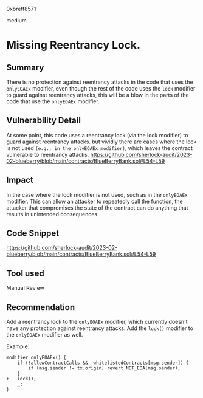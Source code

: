 0xbrett8571

medium

# Missing Reentrancy Lock.

## Summary
There is no protection against reentrancy attacks in the code that uses the `onlyEOAEx` modifier, even though the rest of the code uses the `lock` modifier to guard against reentrancy attacks, this will be a blow in the parts of the code that use the `onlyEOAEx` modifier.

## Vulnerability Detail
At some point, this code uses a reentrancy lock (via the lock modifier) to guard against reentrancy attacks. but vividly there are cases where the lock is not used `(e.g., in the onlyEOAEx modifier)`, which leaves the contract vulnerable to reentrancy attacks.
https://github.com/sherlock-audit/2023-02-blueberry/blob/main/contracts/BlueBerryBank.sol#L54-L59

## Impact
In the case where the lock modifier is not used, such as in the `onlyEOAEx` modifier. This can allow an attacker to repeatedly call the function, the attacker that compromises the state of the contract can do anything that results in unintended consequences.

## Code Snippet
https://github.com/sherlock-audit/2023-02-blueberry/blob/main/contracts/BlueBerryBank.sol#L54-L59

## Tool used

Manual Review

## Recommendation
Add a reentrancy lock to the `onlyEOAEx` modifier, which currently doesn't have any protection against reentrancy attacks.
Add the `lock()` modifier to the `onlyEOAEx` modifier as well.

Example:
```solidity
modifier onlyEOAEx() {
    if (!allowContractCalls && !whitelistedContracts[msg.sender]) {
        if (msg.sender != tx.origin) revert NOT_EOA(msg.sender);
    }
+   lock();
    _;
}
```